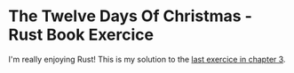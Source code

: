 # The Twelve Days Of Christmas - Rust Book Exercice

I'm really enjoying Rust! This is my solution to the [last exercice in chapter 3](https://doc.rust-lang.org/book/ch03-05-control-flow.html#summary).
